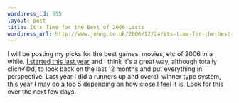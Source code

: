 ```yaml
--- 
wordpress_id: 555
layout: post
title: It's Time for the Best of 2006 Lists
wordpress_url: http://www.johng.co.uk/2006/12/24/its-time-for-the-best-of-2006-lists/
---
```

I will be posting my picks for the best games, movies, etc of 2006 in a while. <a href="http://www.johng.co.uk/2005/12/29/favourite-pc-games-of-2005/">I started this last year</a> and I think it's a great way, although totally clich√©d, to look back on the last 12 months and put everything in perspective. Last year I did a runners up and overall winner type system, this year I may do a top 5 depending on how close I feel it is. Look for this over the next few days.
